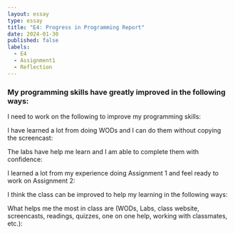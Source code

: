 ```yaml
---
layout: essay
type: essay
title: "E4: Progress in Programming Report"
date: 2024-01-30
published: false
labels:
  - E4
  - Assignment1
  - Reflection
---
```

<h3>My programming skills have greatly improved in the following ways:</h3>


I need to work on the following to improve my programming skills:


I have learned a lot from doing WODs and I can do them without copying the screencast:


The labs have help me learn and I am able to complete them with confidence:


I learned a lot from my experience doing Assignment 1 and feel ready to work on Assignment 2:


I think the class can be improved to help my learning in the following ways:


What helps me the most in class are (WODs, Labs, class website, screencasts, readings, quizzes, one on one help, working with classmates, etc.):
